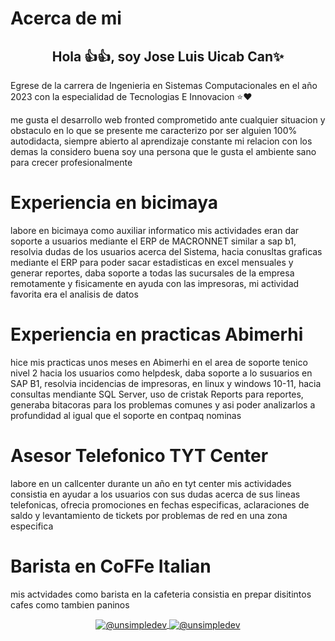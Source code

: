 
<h1>Acerca de mi</h1>
<h2 align="center">Hola 👍👍, soy Jose Luis Uicab Can✨</h2>
<p>Egrese de la carrera de Ingenieria en Sistemas Computacionales en el año 2023 con la especialidad de Tecnologias E Innovacion ⭐❤️</p>
<p>me gusta el desarrollo web fronted comprometido ante cualquier situacion y obstaculo en lo que se presente 
  me caracterizo por ser alguien 100% autodidacta, siempre abierto al aprendizaje constante mi relacion con los demas la considero buena 
soy una persona que le gusta el ambiente sano para crecer profesionalmente</p>
  
<h1> Experiencia en bicimaya</h1>
<p>labore en bicimaya como auxiliar informatico mis actividades eran dar soporte a usuarios mediante el ERP de MACRONNET similar a sap b1, resolvia dudas de los usuarios
acerca del Sistema, hacia conusltas graficas mediante el ERP para poder sacar estadisticas en excel mensuales y generar reportes, daba soporte a todas las sucursales de la empresa
remotamente y fisicamente en ayuda con las impresoras, mi actividad favorita era el analisis de datos </p>

<h1> Experiencia en practicas Abimerhi</h1>

<p> hice mis practicas unos meses en Abimerhi  en el area de soporte tenico nivel 2 hacia los usuarios como helpdesk, daba soporte a lo susuarios en SAP B1, resolvia incidencias de impresoras, en linux
  y  windows 10-11, hacia consultas mendiante SQL Server, uso de cristak Reports para reportes, generaba bitacoras para los problemas comunes y asi poder analizarlos a profundidad
al igual que el soporte en contpaq nominas</p>

<h1>Asesor Telefonico TYT Center</h1>

<p>labore en un callcenter durante un año en tyt center mis actividades consistia en ayudar a los usuarios con sus dudas acerca de sus lineas telefonicas,
ofrecia promociones en fechas especificas, aclaraciones de saldo y levantamiento de tickets por problemas de red en una zona especifica</p>

<h1>Barista en CoFFe Italian</h1>
<p>mis actvidades como barista en la cafeteria consistia en prepar disitintos cafes como tambien paninos </p>

<p align="center">
  <a href="mailto:joseluisuciabcan30@gmail.com" target="blank">
    <img align="center" src="https://img.shields.io/badge/Gmail-4CAF50?style=for-the-badge&logo=gmail&logoColor=white" alt="@unsimpledev" />
  </a>
  <a href="www.linkedin.com/in/joseluis-uicabcan-3796a1136" target="blank">
    <img align="center" src="https://img.shields.io/badge/Linkedin-007BFF?style=for-the-badge&logo=linkedin&logoColor=black" alt="@unsimpledev" />
  </a>
</p>

